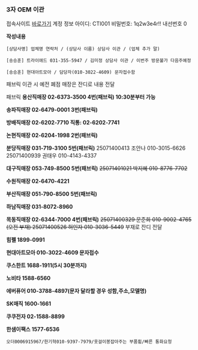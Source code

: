 ### 3자 OEM 이관
접속사이트 [바로가기](https://aha.hanssem.com/default2.asp)
계정 정보
아이디: CTI001 
비밀번호: 1q2w3e4r!!
내선번호 0

**작성내용**
```
[상담사명] 업체명 연락처 / (상담사 이름) 상담사 이관 / (업체 추가 말)
```

```
[송승훈] 트라이애드 031-355-5947 / 김미정 상담사 이관 / 이번주 방문불가 다음주예정
```

```
[송승훈] 현대아트모아 / 담당자(010-3022-4609) 문자접수함
```

패브릭 이관 시 예전 폐점 매장은 잔디로 내용 전달

패브릭 
**용산직매장 02-6373-3500 4번(패브릭) 10:30분부터 가능**

**송파직매장 02-6479-0001 3번(패브릭)**

**방배직매장 02-6202-7710 직통: 02-6202-7741**

**논현직매장 02-6204-1998 2번(패브릭)**

**분당직매장 031-719-3100 5번(패브릭)**
25071400413	조안나 010-3015-6626
25071400939	권태우	010-4143-4337

**대구직매장 053-749-8500 5번(패브릭)**
~~25071401021	박지혜 010-8776-7702~~

**수원직매장 02-6470-4221**

**부산직매장 051-790-8500 5번(패브릭)**

**하남직매장 031-8072-8960**

**목동직매장 02-6344-7000 4번(패브릭)**
~~25071400329	문준희 010-9002-4765 (오전 부재)
25071400526	허인자 010-3036-5449~~ 부재로 잔디 전달

**힘펠 1899-0991**

**현대아트모아 010-3022-4609 문자접수**

**쿠스한트 1688-1911(5시 30분까지)** 


**노비타 1588-6560**

**에버퓨어 010-3788-4897(문자 달라할 경우 성함,주소,모델명)** 


**SK매직 1600-1661** 


**쿠쿠전자 02-1588-8899** 

**한샘이팩스 1577-6536**


```
오더0006915967/한기혁010-9397-7979/옷걸이봉잡아주는 부품휨/빠른 통화요청
```


